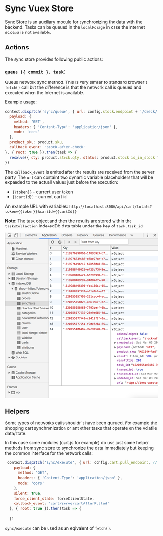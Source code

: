 # Sync Vuex Store

Sync Store is an auxiliary module for synchronizing the data with the backend. Tasks can be queued in the `localForage` in case the Internet access is not available.

## Actions 

The sync store provides following public actions:

### `queue ({ commit }, task)`
Queue network sync method. This is very similar to standard browser's `fetch()` call but the difference is that the network call is queued and executed when the Internet is available.

Example usage:
```js
context.dispatch('sync/queue', { url: config.stock.endpoint + '/check/' + encodeURIComponent(product.sku),
  payload: {
    method: 'GET',
    headers: { 'Content-Type': 'application/json' },
    mode: 'cors'
  },
  product_sku: product.sku,
  callback_event: 'stock-after-check'
}, { root: true }).then(task => {
  resolve({ qty: product.stock.qty, status: product.stock.is_in_stock ? 'ok' : 'out_of_stock', onlineCheckTaskId: task.task_id }) // if not online, cannot check the source of true here
})
```

The `callback_event` is emited after the results are received from the server party.
The `url` can containt two dynamic variable placeholders that will be expanded to the actuall values just before the execution:
- `{{token}}` - current user token
- `{{cartId}}` - current cart id

An example URL with variables: `http://localhost:8080/api/cart/totals?token={{token}}&cartId={{cartId}}`

**Note:** The task object and then the results are stored within the `tasksCollection` indexedDb data table under the key of `task.task_id`

![syncTasks local collection stores the tasks and the results](syncTasks-example.png)

## Helpers

Some types of networks calls shouldn't have been queued. For example the shopping cart synchronization or ant other  tasks that operate on the volatile data/state.

In this case some modules (cart.js for example) do use just some helper methods from sync store to synchronize the data immediately but keeping the common interface for the network calls:

```js
 context.dispatch('sync/execute', { url: config.cart.pull_endpoint, // sync the cart
    payload: {
      method: 'GET',
      headers: { 'Content-Type': 'application/json' },
      mode: 'cors'
    },
    silent: true,
    force_client_state: forceClientState,
    callback_event: 'cart/servercartAfterPulled'
  }, { root: true }).then(task => {

  })
```

`sync/execute` can be used as an eqivalent of `fetch()`.
